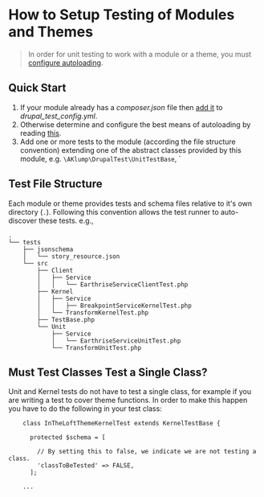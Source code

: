 # How to Setup Testing of Modules and Themes

> In order for unit testing to work with a module or a theme, you must [configure autoloading](@autoload).

## Quick Start

1. If your module already has a _composer.json_ file then [add it](@autoload) to _drupal_test_config.yml_.
1. Otherwise determine and configure the best means of autoloading by reading [this](@autoload:module).
1. Add one or more tests to the module (according the file structure convention) extending one of the abstract classes provided by this module, e.g. `\AKlump\DrupalTest\UnitTestBase`, `

## Test File Structure

Each module or theme provides tests and schema files relative to it's own directory (`.`).  Following this convention allows the test runner to auto-discover these tests.  e.g.,

    .
    └── tests
        ├── jsonschema
        │   └── story_resource.json
        └── src
            ├── Client
            │   ├── Service
            │   │   └── EarthriseServiceClientTest.php
            ├── Kernel
            │   ├── Service
            │   │   ├── BreakpointServiceKernelTest.php
            │   └── TransformKernelTest.php
            ├── TestBase.php
            └── Unit
                ├── Service
                │   └── EarthriseServiceUnitTest.php
                └── TransformUnitTest.php

## Must Test Classes Test a Single Class?

Unit and Kernel tests do not have to test a single class, for example if you are writing a test to cover theme functions.  In order to make this happen you have to do the following in your test class:

        class InTheLoftThemeKernelTest extends KernelTestBase {
        
          protected $schema = [
          
            // By setting this to false, we indicate we are not testing a class.
            'classToBeTested' => FALSE,
          ];
          
        ...
